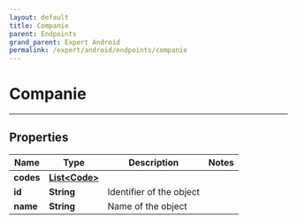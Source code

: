 ```yaml
---
layout: default
title: Companie
parent: Endpoints
grand_parent: Expert Android
permalink: /expert/android/endpoints/companie
---
```


# Companie

---

## Properties

| Name | Type | Description | Notes
| ------------ | ------------- | ------------- | -------------
**codes** | [**List&lt;Code&gt;**](/navitia_sdk_docs/expert/android/endpoints/code) |  | 
**id** | **String** | Identifier of the object | 
**name** | **String** | Name of the object | 



